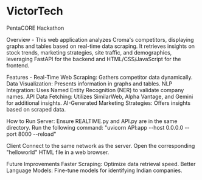 # VictorTech
PentaCORE Hackathon

Overview -
This web application analyzes Croma's competitors, displaying graphs and tables based on real-time data scraping. It retrieves insights on stock trends, marketing strategies, site traffic, and demographics, leveraging FastAPI for the backend and HTML/CSS/JavaScript for the frontend.

Features -
Real-Time Web Scraping: Gathers competitor data dynamically.
Data Visualization: Presents information in graphs and tables.
NLP Integration: Uses Named Entity Recognition (NER) to validate company names.
API Data Fetching: Utilizes SimilarWeb, Alpha Vantage, and Gemini for additional insights.
AI-Generated Marketing Strategies: Offers insights based on scraped data.

How to Run
Server:
Ensure REALTIME.py and API.py are in the same directory.
Run the following command:
"uvicorn API:app --host 0.0.0.0 --port 8000 --reload"

Client
Connect to the same network as the server.
Open the corresponding "helloworld" HTML file in a web browser.

Future Improvements
Faster Scraping: Optimize data retrieval speed.
Better Language Models: Fine-tune models for identifying Indian companies.
